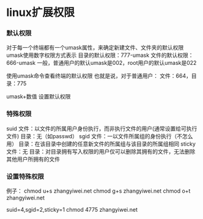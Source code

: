 # linux扩展权限
### 默认权限
对于每一个终端都有一个umask属性，来确定新建文件、文件夹的默认权限
umask使用数字权限方式表示
目录的默认权限：777-umask
文件的默认权限：666-umask
一般，普通用户的默认umask是002，root用户的默认umask是022

使用umask命令查看终端的默认权限
也就是说，对于普通用户：
文件：664，目录：775

umask+数值 设置默认权限
### 特殊权限
suid 文件：以文件的所属用户身份执行，而非执行文件的用户(通常设置给可执行文件) 目录：无（如passwd）
sgid 文件：一以文件所属组的身份执行（不怎么用） 目录：在该目录中创建的任意新文件的所属组与该目录的所属组相同
sticky 文件：无 目录：对目录拥有写入权限的用户仅可以删除其拥有的文件，无法删除其他用户所拥有的文件

### 设置特殊权限
例子：
chmod u+s zhangyiwei.net
chmod g+s zhangyiwei.net
chmod o+t zhangyiwei.net

suid=4,sgid=2,sticky=1
chmod 4775 zhangyiwei.net
